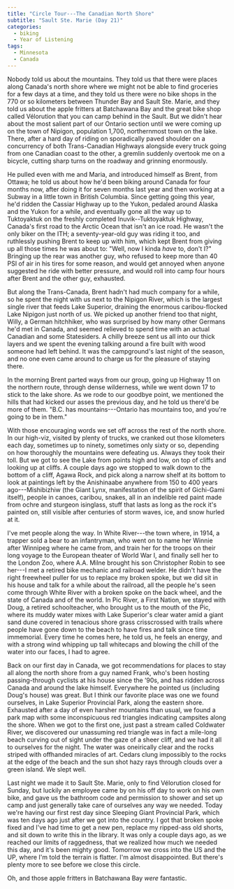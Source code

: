 ```yaml
---
title: "Circle Tour---The Canadian North Shore"
subtitle: "Sault Ste. Marie (Day 21)"
categories:
  - biking
  - Year of Listening
tags:
  - Minnesota
  - Canada
---
```


Nobody told us about the mountains. They told us that there were places along Canada's north shore where we might not be able to find groceries for a few days at a time, and they told us there were no bike shops in the 770 or so kilometers between Thunder Bay and Sault Ste. Marie, and they told us about the apple fritters at Batchawana Bay and the great bike shop called Vélorution that you can camp behind in the Sault. But we didn't hear about the most salient part of our Ontario section until we were coming up on the town of Nipigon, population 1,700, northernmost town on the lake. There, after a hard day of riding on sporadically paved shoulder on a concurrency of both Trans-Canadian Highways alongside every truck going from one Canadian coast to the other, a gremlin suddenly overtook me on a bicycle, cutting sharp turns on the roadway and grinning enormously.

He pulled even with me and Maria, and introduced himself as Brent, from Ottawa; he told us about how he'd been biking around Canada for four months now, after doing it for seven months last year and then working at a Subway in a little town in British Columbia. Since getting going this year, he'd ridden the Cassiar Highway up to the Yukon, pedaled around Alaska and the Yukon for a while, and eventually gone all the way up to Tuktoyaktuk on the freshly completed Inuvik--Tuktoyaktuk Highway, Canada's first road to the Arctic Ocean that isn't an ice road. He wasn't the only biker on the ITH; a seventy-year-old guy was riding it too, and ruthlessly pushing Brent to keep up with him, which kept Brent from giving up all those times he was about to: "Well, now I kinda *have* to, don't I?" Bringing up the rear was another guy, who refused to keep more than 40 PSI of air in his tires for some reason, and would get annoyed when anyone suggested he ride with better pressure, and would roll into camp four hours after Brent and the other guy, exhausted. 

But along the Trans-Canada, Brent hadn't had much company for a while, so he spent the night with us next to the Nipigon River, which is the largest single river that feeds Lake Superior, draining the enormous caribou-flocked Lake Nipigon just north of us. We picked up another friend too that night, Willy, a German hitchhiker, who was surprised by how many other Germans he'd met in Canada, and seemed relieved to spend time with an actual Canadian and some Statesiders. A chilly breeze sent us all into our thick layers and we spent the evening talking around a fire built with wood someone had left behind. It was the campground's last night of the season, and no one even came around to charge us for the pleasure of staying there.

In the morning Brent parted ways from our group, going up Highway 11 on the northern route, through dense wilderness, while we went down 17 to stick to the lake shore. As we rode to our goodbye point, we mentioned the hills that had kicked our asses the previous day, and he told us there'd be more of them. "B.C. has mountains---Ontario has mountains too, and you're going to be in them."

With those encouraging words we set off across the rest of the north shore. In our high-viz, visited by plenty of trucks, we cranked out those kilometers each day, sometimes up to ninety, sometimes only sixty or so, depending on how thoroughly the mountains were defeating us. Always they took their toll. But we got to see the Lake from points high and low, on top of cliffs and looking up at cliffs. A couple days ago we stopped to walk down to the bottom of a cliff, Agawa Rock, and pick along a narrow shelf at its bottom to look at paintings left by the Anishinaabe anywhere from 150 to 400 years ago---Mishibizhiw (the Giant Lynx, manifestation of the spirit of Gichi-Gami itself), people in canoes, caribou, snakes, all in an indelible red paint made from ochre and sturgeon isinglass, stuff that lasts as long as the rock it's painted on, still visible after centuries of storm waves, ice, and snow hurled at it.

I've met people along the way. In White River---the town where, in 1914, a trapper sold a bear to an infantryman, who went on to name her Winnie after Winnipeg where he came from, and train her for the troops on their long voyage to the European theater of World War I, and finally sell her to the London Zoo, where A.A. Milne brought his son Christopher Robin to see her---I met a retired bike mechanic and railroad welder. He didn't have the right freewheel puller for us to replace my broken spoke, but we did sit in his house and talk for a while about the railroad, all the people he's seen come through White River with a broken spoke on the back wheel, and the state of Canada and of the world. In Pic River, a First Nation, we stayed with Doug, a retired schoolteacher, who brought us to the mouth of the Pic, where its muddy water mixes with Lake Superior's clear water amid a giant sand dune covered in tenacious shore grass crisscrossed with trails where people have gone down to the beach to have fires and talk since time immemorial. Every time he comes here, he told us, he feels an energy, and with a strong wind whipping up tall whitecaps and blowing the chill of the water into our faces, I had to agree.

Back on our first day in Canada, we got recommendations for places to stay all along the north shore from a guy named Frank, who's been hosting passing-through cyclists at his house since the ’90s, and has ridden across Canada and around the lake himself. Everywhere he pointed us (including Doug's house) was great. But I think our favorite place was one we found ourselves, in Lake Superior Provincial Park, along the eastern shore. Exhausted after a day of even harsher mountains than usual, we found a park map with some inconspicuous red triangles indicating campsites along the shore. When we got to the first one, just past a stream called Coldwater River, we discovered our unassuming red triangle was in fact a mile-long beach curving out of sight under the gaze of a sheer cliff, and we had it all to ourselves for the night. The water was oneirically clear and the rocks striped with offhanded miracles of art. Cedars clung impossibly to the rocks at the edge of the beach and the sun shot hazy rays through clouds over a green island. We slept well.

Last night we made it to Sault Ste. Marie, only to find Vélorution closed for Sunday, but luckily an employee came by on his off day to work on his own bike, and gave us the bathroom code and permission to shower and set up camp and just generally take care of ourselves any way we needed. Today we're having our first rest day since Sleeping Giant Provincial Park, which was ten days ago just after we got into the country. I got that broken spoke fixed and I've had time to get a new pen, replace my ripped-ass old shorts, and sit down to write this in the library. It was only a couple days ago, as we reached our limits of raggedness, that we realized how much we needed this day, and it's been mighty good. Tomorrow we cross into the US and the UP, where I'm told the terrain is flatter. I'm almost disappointed. But there's plenty more to see before we close this circle.

Oh, and those apple fritters in Batchawana Bay *were* fantastic.
